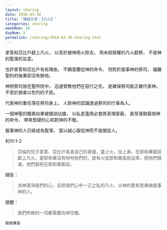 ```yaml
---
layout: sharing
date: 2018-03-30
title: "讀經分享：【凡火】"
categories: sharing
weekNum: 10
dayNum: 5
permalink: /sharing/2018-03-30-sharing.html
---
```


拿答和亞比戶獻上凡火，
以至於被神用火除去，
用未經授權的凡火獻祭，
不是神的聖潔的旨意。 

也許拿答和亞比戶有些理由，
不願意聽從神的命令，
但對於服事神的祭司，
偏離聖約的後果卻沒有餘地。

神把祭司放在聖所院中，
迅速管教他們在惡行之先，
是確保祭司能正確代表神，
不至於損害以色列的子民。

代表神的重任落在祭司身上，
人對神的認識透過祭司的行事為人。


一個神聖的職責如果被錯誤佔據，
以私意濫用必會將真理蒙蔽，
甚至導致藐視神的命令，
帶來堅硬的心和對神的不敬。


服事神的人已經成為聖潔，
當以誠心服從神而不是服從人。

利10:1-2 
> 亞倫的兒子拿答、亞比戶各拿自己的香爐，盛上火，加上香，在耶和華面前獻上凡火，是耶和華沒有吩咐他們的，就有火從耶和華面前出來，把他們燒滅，他們就死在耶和華面前。

禱告：
> 求神潔淨我們的心，去除我們心中一己之私的凡火，以神的愛和恩典做服事神的人。

提醒：
> 我們所做的一切都需要向神交賬。


`錢斌傳道`
